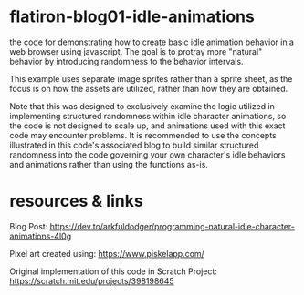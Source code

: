 # flatiron-blog01-idle-animations
the code for demonstrating how to create basic idle animation behavior in a web browser using javascript. The goal is to protray more "natural" behavior by introducing randomness to the behavior intervals.

This example uses separate image sprites rather than a sprite sheet, as the focus is on how the assets are utilized, rather than how they are obtained.

Note that this was designed to exclusively examine the logic utilized in implementing structured randomness within idle character animations, so the code is not designed to scale up, and animations used with this exact code may encounter problems. It is recommended to use the concepts illustrated in this code's associated blog to build similar structured randomness into the code governing your own character's idle behaviors and animations rather than using the functions as-is.

# resources & links
Blog Post: https://dev.to/arkfuldodger/programming-natural-idle-character-animations-4l0g

Pixel art created using: https://www.piskelapp.com/

Original implementation of this code in Scratch Project: https://scratch.mit.edu/projects/398198645
